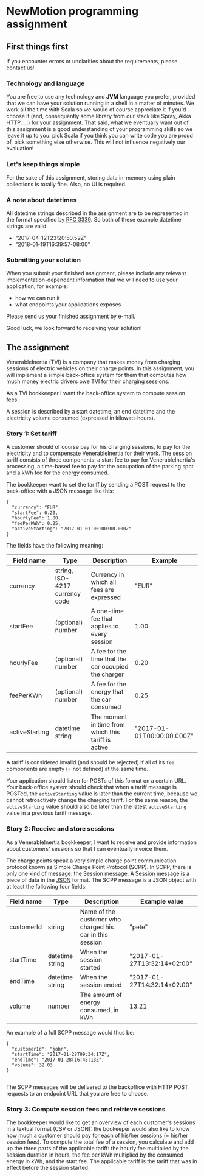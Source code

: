 # NewMotion programming assignment

## First things first

If you encounter errors or unclarities about the requirements, please contact us!

### Technology and language

You are free to use any technology and **JVM** language you prefer, provided that we can have your solution running in a shell in a matter of minutes. We work all the time with Scala so we would of course appreciate it if you'd choose it (and, consequently some library from our stack like Spray, Akka HTTP, ...) for your assignment. That said, what we eventually want out of this assignment is a good understanding of your programming skills so we leave it up to you: pick Scala if you think you can write code you are proud of, pick something else otherwise. This will not influence negatively our evaluation!

### Let's keep things simple

For the sake of this assignment, storing data in-memory using plain collections is totally fine. Also, no UI is required.

### A note about datetimes

All datetime strings described in the assignment are to be represented in the format specified by [RFC 3339](https://tools.ietf.org/html/rfc3339). So both of these example datetime strings are valid:
- "2017-04-12T23:20:50.52Z"
- "2018-01-19T16:39:57-08:00"

### Submitting your solution

When you submit your finished assignment, please include any relevant implementation-dependent information that we will need to use your application, for example:

- how we can run it
- what endpoints your applications exposes

Please send us your finished assignment by e-mail.

Good luck, we look forward to receiving your solution!

## The assignment

VenerableInertia (TVI) is a company that makes money from charging sessions of electric vehicles on their charge points. In this assignment, you will implement a simple back-office system for them that computes how much money electric drivers owe TVI for their charging sessions.

As a TVI bookkeeper I want the back-office system to compute session fees.

A session is described by a start datetime, an end datetime and the electricity volume consumed (expressed in kilowatt-hours).

### Story 1: Set tariff

A customer should of course pay for his charging sessions, to pay for the electricity and to compensate VenerableInertia for their work. The session tariff consists of three components: a start fee to pay for VenerableInertia's processing, a time-based fee to pay for the occupation of the parking spot and a kWh fee for the energy consumed.

The bookkeeper want to set the tariff by sending a POST request to the back-office with a JSON message like this:

```
{
  "currency": "EUR",
  "startFee": 0.20,
  "hourlyFee": 1.00,
  "feePerKWh": 0.25,
  "activeStarting": "2017-01-01T00:00:00.000Z"
}
```

The fields have the following meaning:

|Field name|Type|Description|Example|
|--- |--- |--- |--- |
|currency|string, ISO-4217 currency code|Currency in which all fees are expressed|"EUR"|
|startFee|(optional) number|A one-time fee that applies to every session|1.00|
|hourlyFee|(optional) number|A fee for the time that the car occupied the charger|0.20|
|feePerKWh|(optional) number|A fee for the energy that the car consumed|0.25|
|activeStarting|datetime string|The moment in time from which this tariff is active|"2017-01-01T00:00:00.000Z"|


A tariff is considered invalid (and should be rejected) if all of its `fee` components are empty (= not defined) at the same time.

Your application should listen for POSTs of this format on a certain URL. Your back-office system should check that when a tariff message is POSTed, the `activeStarting` value is later than the current time, because we cannot retroactively change the charging tariff. For the same reason, the `activeStarting` value should also be later than the latest `activeStarting` value in a previous tariff message.

### Story 2: Receive and store sessions

As a VenerableInertia bookkeeper, I want to receive and provide information about customers' sessions so that I can eventually invoice them.

The charge points speak a very simple charge point communication protocol known as Simple Charge Point Protocol (SCPP). In SCPP, there is only one kind of message: the Session message. A Session message is a piece of data in the [JSON](http://json.org/) format. The SCPP message is a JSON object with at least the following four fields:

|Field name|Type|Description|Example value|
|--- |--- |--- |--- |
|customerId|string|Name of the customer who charged his car in this session|"pete"|
|startTime|datetime string|When the session started|"2017-01-27T13:32:14+02:00"|
|endTime|datetime string|When the session ended|"2017-01-27T14:32:14+02:00"|
|volume|number|The amount of energy consumed, in kWh|13.21|

An example of a full SCPP message would thus be:

```
{
  "customerId": "john",
  "startTime": "2017-01-28T09:34:17Z",
  "endTime": "2017-01-28T16:45:13Z",
  "volume": 32.03
}
  
```

The SCPP messages will be delivered to the backoffice with HTTP POST requests to an endpoint URL that you are free to choose. 

### Story 3: Compute session fees and retrieve sessions

The bookkeeper would like to get an overview of each customer's sessions in a textual format (CSV or JSON): the bookeeper would also like to know how much a customer should pay for each of his/her sessions (= his/her session fees). To compute the total fee of a session, you calculate and add up the three parts of the applicable tariff: the hourly fee multiplied by the session duration in hours, the fee per kWh multiplied by the consumed energy in kWh, and the start fee. The applicable tariff is the tariff that was in effect before the session started.
